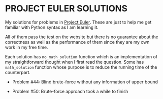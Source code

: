 # PROJECT EULER SOLUTIONS

My solutions for problems in [Project Euler](https://projecteuler.net/). These are just to help me get familiar with Python syntax as I am learning it.   

All of them pass the test on the website but there is no guarantee about the correctness as well as the performance of them since they are my own work in my free time.    

Each solution has `no_math_solution` function which is an implementation of my straightforward thought when I first read the question. Some has `math_solution` function whose purpose is to reduce the running time of the counterpart.

- Problem #44: Blind brute-force without any information of upper bound

- Problem #50: Brute-force approach took a while to finish